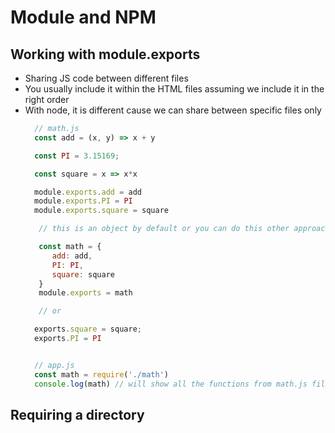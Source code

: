 # Module and NPM
## Working with module.exports
* Sharing JS code between different files
* You usually include it within the HTML files assuming we include it in the right order
* With node, it is different cause we can share between specific files only
  ```js
    // math.js
    const add = (x, y) => x + y

    const PI = 3.15169;

    const square = x => x*x

    module.exports.add = add
    module.exports.PI = PI
    module.exports.square = square

     // this is an object by default or you can do this other approach

     const math = {
        add: add,
        PI: PI,
        square: square
     }
     module.exports = math

     // or

    exports.square = square;
    exports.PI = PI


    // app.js
    const math = require('./math')
    console.log(math) // will show all the functions from math.js file
  ```

## Requiring a directory
